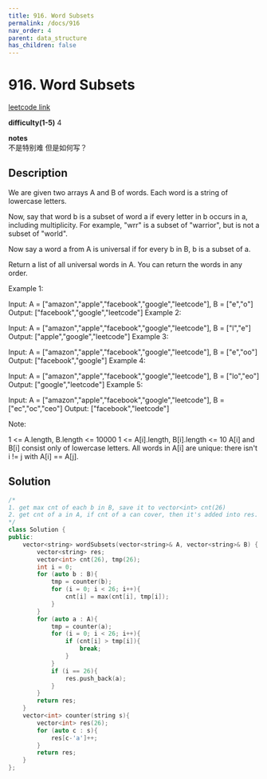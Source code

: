```yaml
---
title: 916. Word Subsets
permalink: /docs/916
nav_order: 4
parent: data_structure
has_children: false
---
```

# 916. Word Subsets
[leetcode link](https://leetcode.com/problems/word-subsets/)

**difficulty(1-5)** 
4

**notes**   
不是特别难 但是如何写？

## Description
We are given two arrays A and B of words.  Each word is a string of lowercase letters.

Now, say that word b is a subset of word a if every letter in b occurs in a, including multiplicity.  For example, "wrr" is a subset of "warrior", but is not a subset of "world".

Now say a word a from A is universal if for every b in B, b is a subset of a. 

Return a list of all universal words in A.  You can return the words in any order.

 

Example 1:

Input: A = ["amazon","apple","facebook","google","leetcode"], B = ["e","o"]
Output: ["facebook","google","leetcode"]
Example 2:

Input: A = ["amazon","apple","facebook","google","leetcode"], B = ["l","e"]
Output: ["apple","google","leetcode"]
Example 3:

Input: A = ["amazon","apple","facebook","google","leetcode"], B = ["e","oo"]
Output: ["facebook","google"]
Example 4:

Input: A = ["amazon","apple","facebook","google","leetcode"], B = ["lo","eo"]
Output: ["google","leetcode"]
Example 5:

Input: A = ["amazon","apple","facebook","google","leetcode"], B = ["ec","oc","ceo"]
Output: ["facebook","leetcode"]
 

Note:

1 <= A.length, B.length <= 10000
1 <= A[i].length, B[i].length <= 10
A[i] and B[i] consist only of lowercase letters.
All words in A[i] are unique: there isn't i != j with A[i] == A[j].

## Solution

```c++
/*
1. get max cnt of each b in B, save it to vector<int> cnt(26)
2. get cnt of a in A, if cnt of a can cover, then it's added into res.
*/
class Solution {
public:
    vector<string> wordSubsets(vector<string>& A, vector<string>& B) {
        vector<string> res;
        vector<int> cnt(26), tmp(26);
        int i = 0;
        for (auto b : B){
            tmp = counter(b);
            for (i = 0; i < 26; i++){
                cnt[i] = max(cnt[i], tmp[i]);
            }
        }
        for (auto a : A){
            tmp = counter(a);
            for (i = 0; i < 26; i++){
                if (cnt[i] > tmp[i]){
                    break;
                }
            }
            if (i == 26){
                res.push_back(a);
            }            
        }
        return res;
    }
    vector<int> counter(string s){
        vector<int> res(26);
        for (auto c : s){
            res[c-'a']++;
        }
        return res;
    }
};
```

<!-- 
Default label
{: .label }

Blue label
{: .label .label-blue }

Stable
{: .label .label-green }

New release
{: .label .label-purple }

Coming soon
{: .label .label-yellow }

Deprecated
{: .label .label-red } -->
